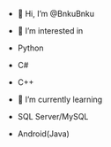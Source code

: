 - 👋 Hi, I’m @BnkuBnku
- 👀 I’m interested in 
-  Python
-  C#
-  C++
                        
- 🌱 I’m currently learning 
-  SQL Server/MySQL
-  Android(Java)

<!---
BnkuBnku/BnkuBnku is a ✨ special ✨ repository because its `README.md` (this file) appears on your GitHub profile.
You can click the Preview link to take a look at your changes.
--->
